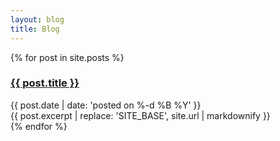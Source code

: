 ```yaml
---
layout: blog
title: Blog
---
```


{% for post in site.posts %}
<article class="preview">
  <h3>
    <a href="{{ site.base }}{{ post.url }}">{{ post.title }}</a>
  </h3>
  {{ post.date | date: 'posted on %-d %B %Y' }}
  <div class="excerpt">
    {{ post.excerpt | replace: 'SITE_BASE', site.url | markdownify }}
  </div>
</article>
{% endfor %}